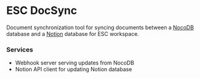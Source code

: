 # ESC DocSync

Document synchronization tool for syncing documents between a [NocoDB](https://www.nocodb.com/) database and a [Notion](https://www.notion.so/) database for ESC workspace.

### Services

- Webhook server serving updates from NocoDB
- Notion API client for updating Notion database
